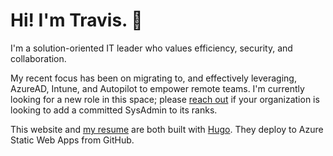 # Hi! I'm Travis. :wave:

I'm a solution-oriented IT leader who values efficiency, security, and collaboration.

My recent focus has been on migrating to, and effectively leveraging, AzureAD, Intune, and Autopilot to empower remote teams. I'm currently looking for a new role in this space; please [reach out](mailto:travis@tbaraki.net) if your organization is looking to add a committed SysAdmin to its ranks.

This website and [my resume](https://resume.tbaraki.net) are both built with [Hugo](https://gohugo.io). They deploy to Azure Static Web Apps from GitHub.
